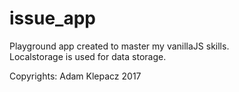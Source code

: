 # issue_app

Playground app created to master my vanillaJS skills.</br>
Localstorage is used for data storage. </br>

Copyrights: Adam Klepacz 2017
